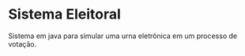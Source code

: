 <h1>Sistema Eleitoral</h1>

<p>Sistema em java para simular uma urna eletrônica em um processo de votação.</p>
